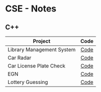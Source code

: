 # CSE - Notes
## C++ 

| Project                         | Code                     |
| ------------------------------- |:------------------------:| 
| Library Management System       | [Code](Library.cpp)      | 
| Car Radar                       | [Code](Radar.cpp)        |
| Car License Plate Check         | [Code](LicensePlate.cpp) |
| EGN                             | [Code](EGN.cpp)          |
| Lottery Guessing                | [Code](Lottery.cpp)      |
